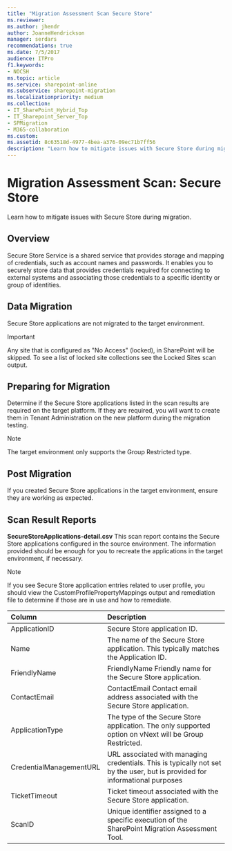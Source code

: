 ```yaml
---
title: "Migration Assessment Scan Secure Store"
ms.reviewer: 
ms.author: jhendr
author: JoanneHendrickson
manager: serdars
recommendations: true
ms.date: 7/5/2017
audience: ITPro
f1.keywords:
- NOCSH
ms.topic: article
ms.service: sharepoint-online
ms.subservice: sharepoint-migration
ms.localizationpriority: medium
ms.collection:
- IT_SharePoint_Hybrid_Top
- IT_Sharepoint_Server_Top
- SPMigration
- M365-collaboration
ms.custom:
ms.assetid: 8c63518d-4977-4bea-a376-09ec71b7ff56
description: "Learn how to mitigate issues with Secure Store during migration."
---
```


# Migration Assessment Scan: Secure Store

Learn how to mitigate issues with Secure Store during migration.
  
## Overview

Secure Store Service is a shared service that provides storage and mapping of credentials, such as account names and passwords. It enables you to securely store data that provides credentials required for connecting to external systems and associating those credentials to a specific identity or group of identities.
  
## Data Migration

Secure Store applications are not migrated to the target environment.
  
> [!IMPORTANT]
> Any site that is configured as "No Access" (locked), in SharePoint will be skipped. To see a list of locked site collections see the Locked Sites scan output. 
  
## Preparing for Migration

Determine if the Secure Store applications listed in the scan results are required on the target platform. If they are required, you will want to create them in Tenant Administration on the new platform during the migration testing.
  
> [!NOTE]
> The target environment only supports the Group Restricted type. 
  
## Post Migration

If you created Secure Store applications in the target environment, ensure they are working as expected.
  
## Scan Result Reports

 **SecureStoreApplications-detail.csv** This scan report contains the Secure Store applications configured in the source environment. The information provided should be enough for you to recreate the applications in the target environment, if necessary. 
  
> [!NOTE]
> If you see Secure Store application entries related to user profile, you should view the CustomProfilePropertyMappings output and remediation file to determine if those are in use and how to remediate. 
  
|**Column**|**Description**|
|:-----|:-----|
|ApplicationID  <br/> |Secure Store application ID.  <br/> |
|Name  <br/> |The name of the Secure Store application. This typically matches the Application ID.  <br/> |
|FriendlyName  <br/> |FriendlyName Friendly name for the Secure Store application.  <br/> |
|ContactEmail  <br/> |ContactEmail Contact email address associated with the Secure Store application.  <br/> |
|ApplicationType  <br/> |The type of the Secure Store application. The only supported option on vNext will be Group Restricted.  <br/> |
|CredentialManagementURL  <br/> |URL associated with managing credentials. This is typically not set by the user, but is provided for informational purposes  <br/> |
|TicketTimeout  <br/> |Ticket timeout associated with the Secure Store application.  <br/> |
|ScanID  <br/> |Unique identifier assigned to a specific execution of the SharePoint Migration Assessment Tool.  <br/> |
   

